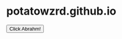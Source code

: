 # potatowzrd.github.io

<button type="button" onclick="clicked()">Click Abrahm!</button>

<script>
function clicked() {
    ws.send('{\"type\":\"button\",\"client\":\"abrahma\"}'); });
}
</script>

<script>
    const ws = new WebSocket('ws://localhost:3000');

    ws.addEventListener('open', () => { console.log('Connected to WebSocket server'); ws.send('{\"type\":\"connect\",\"client\":\"client\"}'); });
</script>
